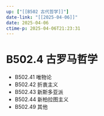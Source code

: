 ```yaml
---
up: ["[[B502 古代哲学]]"]
date-link: "[[2025-04-06]]"
date: 2025-04-06
ctime-p: 2025-04-06T21:23:31
---
```


# B502.4 古罗马哲学

- B502.41 唯物论
- B502.42 折衷主义
- B502.43 新斯多亚派
- B502.44 新柏拉图主义
- B502.49 其他
